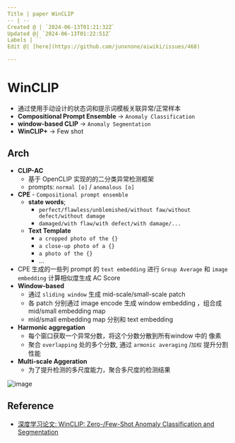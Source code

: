 ```yaml
---
Title | paper WinCLIP
-- | --
Created @ | `2024-06-13T01:21:32Z`
Updated @| `2024-06-13T01:22:51Z`
Labels | ``
Edit @| [here](https://github.com/junxnone/aiwiki/issues/468)

---
```

# WinCLIP

*   通过使用手动设计的状态词和提示词模板关联异常/正常样本
*   **Compositional Prompt Ensemble** -> `Anomaly Classification`
*   **window-based CLIP** -> `Anomaly Segmentation`
*   **WinCLIP+** -> Few shot

## Arch

*   **CLIP-AC**
    *   基于 OpenCLIP 实现的的二分类异常检测框架
    *   prompts: `normal [o]` / `anomalous [o]`
*   **CPE** - `Compositional prompt ensemble`
    *   **state words**;
        *   `perfect/flawless/unblemished/without faw/without defect/without damage`
        *   `damaged/with flaw/with defect/with damage/...`
    *   **Text Template**
        *   `a cropped photo of the {}`
        *   `a close-up photo of a {}`
        *   `a photo of the {}`
        *   ...
*   CPE 生成的一些列 prompt 的 `text embedding`  进行  `Group Average` 和 `image embedding` 计算相似度生成 AC Score
*   **Window-based**
    *   通过 `sliding window` 生成 mid-scale/small-scale patch
    *   各 patch 分别通过 image encode 生成 window embedding ，组合成 mid/small embedding map
    *   mid/small embedding map 分别和 text embedding&#x20;
*   **Harmonic aggregation**
    *   每个窗口获取一个异常分数，将这个分数分散到所有window 中的 像素
    *   聚合 `overlapping` 处的多个分数, 通过 `armonic averaging` /`加权` 提升分割性能
*   **Multi-scale Aggeration**
    *   为了提升检测的多尺度能力，聚合多尺度的检测结果

![image](https://github.com/junxnone/aiwiki/assets/2216970/9656a871-da52-4cdc-9980-7cb3593a6161)


## Reference
- [深度学习论文: WinCLIP: Zero-/Few-Shot Anomaly Classification and Segmentation](https://blog.csdn.net/shanglianlm/article/details/132432407)
